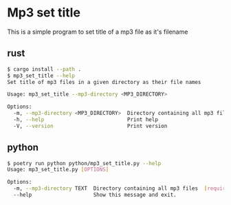 # Mp3 set title #

This is a simple program to set title of a mp3 file as it's filename

## rust ##

```bash
$ cargo install --path .
$ mp3_set_title --help
Set title of mp3 files in a given directory as their file names

Usage: mp3_set_title --mp3-directory <MP3_DIRECTORY>

Options:
  -m, --mp3-directory <MP3_DIRECTORY>  Directory containing all mp3 files
  -h, --help                           Print help
  -V, --version                        Print version
```

## python ##

```bash
$ poetry run python python/mp3_set_title.py --help
Usage: mp3_set_title.py [OPTIONS]

Options:
  -m, --mp3-directory TEXT  Directory containing all mp3 files  [required]
  --help                    Show this message and exit.
```
